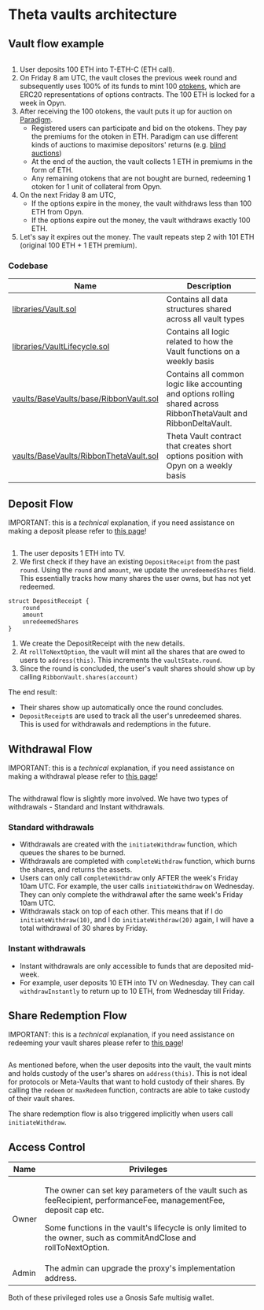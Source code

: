 # Theta vaults architecture

## Vault flow example

<figure><img src="../../.gitbook/assets/image (5).png" alt=""><figcaption></figcaption></figure>

1. User deposits 100 ETH into T-ETH-C (ETH call).
2. On Friday 8 am UTC, the vault closes the previous week round and subsequently uses 100% of its funds to mint 100 [otokens](https://opyn.gitbook.io/opyn/contracts/otoken), which are ERC20 representations of options contracts. The 100 ETH is locked for a week in Opyn.
3. After receiving the 100 otokens, the vault puts it up for auction on [Paradigm](broken-reference).
   * Registered users can participate and bid on the otokens. They pay the premiums for the otoken in ETH. Paradigm can use different kinds of auctions to maximise depositors' returns (e.g. [blind auctions](https://en.wikipedia.org/wiki/First-price\_sealed-bid\_auction))
   * At the end of the auction, the vault collects 1 ETH in premiums in the form of ETH.
   * Any remaining otokens that are not bought are burned, redeeming 1 otoken for 1 unit of collateral from Opyn.
4. On the next Friday 8 am UTC,
   * If the options expire in the money, the vault withdraws less than 100 ETH from Opyn.
   * If the options expire out the money, the vault withdraws exactly 100 ETH.
5. Let's say it expires out the money. The vault repeats step 2 with 101 ETH (original 100 ETH + 1 ETH premium).

### Codebase

| Name                                                                                                                                               | Description                                                                                                        |
| -------------------------------------------------------------------------------------------------------------------------------------------------- | ------------------------------------------------------------------------------------------------------------------ |
| [libraries/Vault.sol](https://github.com/ribbon-finance/ribbon-v2/blob/master/contracts/libraries/Vault.sol)                                       | Contains all data structures shared across all vault types                                                         |
| [libraries/VaultLifecycle.sol](https://github.com/ribbon-finance/ribbon-v2/blob/master/contracts/libraries/VaultLifecycle.sol)                     | Contains all logic related to how the Vault functions on a weekly basis                                            |
| [vaults/BaseVaults/base/RibbonVault.sol](https://github.com/ribbon-finance/ribbon-v2/blob/master/contracts/vaults/BaseVaults/base/RibbonVault.sol) | Contains all common logic like accounting and options rolling shared across RibbonThetaVault and RibbonDeltaVault. |
| [vaults/BaseVaults/RibbonThetaVault.sol](https://github.com/ribbon-finance/ribbon-v2/blob/master/contracts/vaults/BaseVaults/RibbonThetaVault.sol) | Theta Vault contract that creates short options position with Opyn on a weekly basis                               |

## Deposit Flow

IMPORTANT: this is a _technical_ explanation, if you need assistance on making a deposit please refer to [this page](broken-reference)!

<figure><img src="../../.gitbook/assets/image (6).png" alt=""><figcaption></figcaption></figure>

1. The user deposits 1 ETH into TV.
2. We first check if they have an existing `DepositReceipt` from the past `round`. Using the `round` and `amount`, we update the `unredeemedShares` field. This essentially tracks how many shares the user owns, but has not yet redeemed.

```
struct DepositReceipt {
	round
	amount
	unredeemedShares
}
```

1. We create the DepositReceipt with the new details.
2. At `rollToNextOption`, the vault will mint all the shares that are owed to users to `address(this)`. This increments the `vaultState.round`.
3. Since the round is concluded, the user's vault shares should show up by calling `RibbonVault.shares(account)`

The end result:

* Their shares show up automatically once the round concludes.
* `DepositReceipt`s are used to track all the user's unredeemed shares. This is used for withdrawals and redemptions in the future.

## Withdrawal Flow

IMPORTANT: this is a _technical_ explanation, if you need assistance on making a withdrawal please refer to [this page](broken-reference)!

<figure><img src="../../.gitbook/assets/image (7).png" alt=""><figcaption></figcaption></figure>

The withdrawal flow is slightly more involved. We have two types of withdrawals - Standard and Instant withdrawals.

### **Standard withdrawals**

* Withdrawals are created with the `initiateWithdraw` function, which queues the shares to be burned.
* Withdrawals are completed with `completeWithdraw` function, which burns the shares, and returns the assets.
* Users can only call `completeWithdraw` only AFTER the week's Friday 10am UTC. For example, the user calls `initiateWithdraw` on Wednesday. They can only complete the withdrawal after the same week's Friday 10am UTC.
* Withdrawals stack on top of each other. This means that if I do `initiateWithdraw(10)`, and I do `initiateWithdraw(20)` again, I will have a total withdrawal of 30 shares by Friday.

### **Instant withdrawals**

* Instant withdrawals are only accessible to funds that are deposited mid-week.
* For example, user deposits 10 ETH into TV on Wednesday. They can call `withdrawInstantly` to return up to 10 ETH, from Wednesday till Friday.

## Share Redemption Flow

IMPORTANT: this is a _technical_ explanation, if you need assistance on redeeming your vault shares please refer to [this page](broken-reference)!

<figure><img src="../../.gitbook/assets/image (8).png" alt=""><figcaption></figcaption></figure>

As mentioned before, when the user deposits into the vault, the vault mints and holds custody of the user's shares on `address(this)`. This is not ideal for protocols or Meta-Vaults that want to hold custody of their shares. By calling the `redeem` or `maxRedeem` function, contracts are able to take custody of their vault shares.

The share redemption flow is also triggered implicitly when users call `initiateWithdraw`.

## Access Control

| Name  | Privileges                                                                                                                                                                                                                                          |
| ----- | --------------------------------------------------------------------------------------------------------------------------------------------------------------------------------------------------------------------------------------------------- |
| Owner | <p>The owner can set key parameters of the vault such as feeRecipient, performanceFee, managementFee, deposit cap etc.</p><p>Some functions in the vault's lifecycle is only limited to the owner, such as commitAndClose and rollToNextOption.</p> |
| Admin | The admin can upgrade the proxy's implementation address.                                                                                                                                                                                           |

Both of these privileged roles use a Gnosis Safe multisig wallet.
